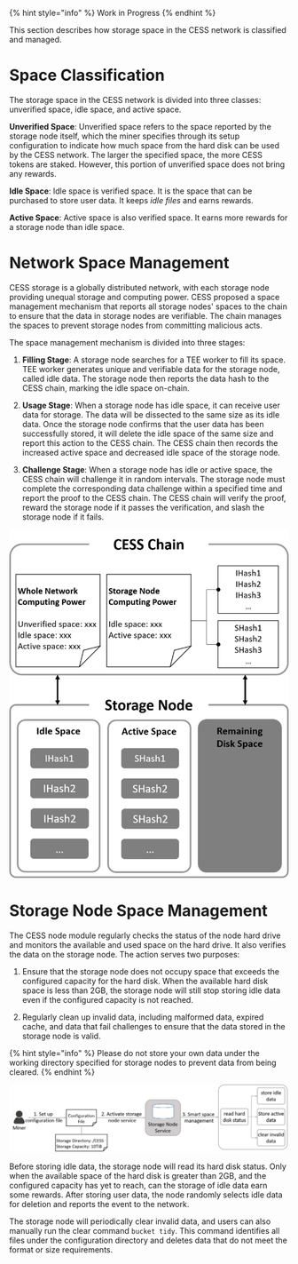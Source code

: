 {% hint style="info" %}
Work in Progress
{% endhint %}

This section describes how storage space in the CESS network is classified and managed.

# Space Classification

The storage space in the CESS network is divided into three classes: unverified space, idle space, and active space.

**Unverified Space**: Unverified space refers to the space reported by the storage node itself, which the miner specifies through its setup configuration to indicate how much space from the hard disk can be used by the CESS network. The larger the specified space, the more CESS tokens are staked. However, this portion of unverified space does not bring any rewards.

**Idle Space**: Idle space is verified space. It is the space that can be purchased to store user data. It keeps *idle files* and earns rewards.

**Active Space**: Active space is also verified space. It earns more rewards for a storage node than idle space.

# Network Space Management

CESS storage is a globally distributed network, with each storage node providing unequal storage and computing power. CESS proposed a space management mechanism that reports all storage nodes' spaces to the chain to ensure that the data in storage nodes are verifiable. The chain manages the spaces to prevent storage nodes from committing malicious acts.

The space management mechanism is divided into three stages:

1. **Filling Stage**: A storage node searches for a TEE worker to fill its space. TEE worker generates unique and verifiable data for the storage node, called idle data. The storage node then reports the data hash to the CESS chain, marking the idle space on-chain.

2. **Usage Stage**: When a storage node has idle space, it can receive user data for storage. The data will be dissected to the same size as its idle data. Once the storage node confirms that the user data has been successfully stored, it will delete the idle space of the same size and report this action to the CESS chain. The CESS chain then records the increased active space and decreased idle space of the storage node.

3. **Challenge Stage**: When a storage node has idle or active space, the CESS chain will challenge it in random intervals. The storage node must complete the corresponding data challenge within a specified time and report the proof to the CESS chain. The CESS chain will verify the proof, reward the storage node if it passes the verification, and slash the storage node if it fails.

![Space Management](../../assets/ref/in-depth-feat/ssm/space-mgmt-01.png)

# Storage Node Space Management

The CESS node module regularly checks the status of the node hard drive and monitors the available and used space on the hard drive. It also verifies the data on the storage node. The action serves two purposes:

1. Ensure that the storage node does not occupy space that exceeds the configured capacity for the hard disk. When the available hard disk space is less than 2GB, the storage node will still stop storing idle data even if the configured capacity is not reached.

2. Regularly clean up invalid data, including malformed data, expired cache, and data that fail challenges to ensure that the data stored in the storage node is valid.

{% hint style="info" %}
Please do not store your own data under the working directory specified for storage nodes to prevent data from being cleared.
{% endhint %}

![Space Management](../../assets/ref/in-depth-feat/ssm/space-mgmt-02.png)

Before storing idle data, the storage node will read its hard disk status. Only when the available space of the hard disk is greater than 2GB, and the configured capacity has yet to reach, can the storage of idle data earn some rewards. After storing user data, the node randomly selects idle data for deletion and reports the event to the network.

The storage node will periodically clear invalid data, and users can also manually run the clear command `bucket tidy`. This command identifies all files under the configuration directory and deletes data that do not meet the format or size requirements.
